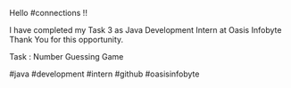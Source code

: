 Hello #connections !!

I have completed my Task 3 as Java Development Intern at Oasis Infobyte Thank You for this opportunity.

Task : Number Guessing Game

#java #development #intern #github #oasisinfobyte
